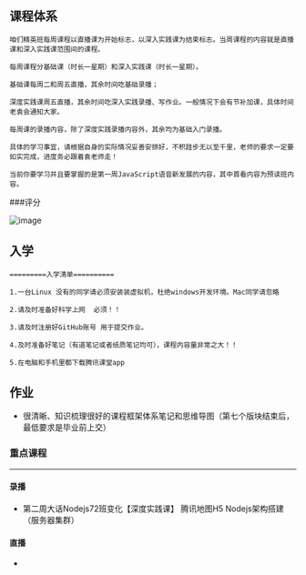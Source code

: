 ## 课程体系

````
咱们精英班每周课程以直播课为开始标志，以深入实践课为结束标志。当周课程的内容就是直播课和深入实践课范围间的课程。

每周课程分基础课（时长一星期）和深入实践课（时长一星期）。

基础课每周二和周五直播，其余时间吃基础录播；

深度实践课周五直播，其余时间吃深入实践录播、写作业。一般情况下会有节补加课，具体时间老袁会通知大家。

每周课的录播内容，除了深度实践录播内容外，其余均为基础入门录播。

具体的学习事宜，请根据自身的实际情况妥善安排好，不积跬步无以至千里，老师的要求一定要如实完成，进度务必跟着袁老师走！

当前你要学习并且要掌握的是第一周JavaScript语音新发展的内容，其中首看内容为预读班内容。
````



###评分

![image](4E1877398C50417A9BC5EF77302B1742)





## 入学

```
=========入学清单==========

1.一台Linux 没有的同学请必须安装装虚拟机，杜绝windows开发环境。Mac同学请忽略

2.请及时准备好科学上网  必须！！

3.请及时注册好GitHub账号 用于提交作业。

4.及时准备好笔记（有道笔记或者纸质笔记均可），课程内容量非常之大！！

5.在电脑和手机里都下载腾讯课堂app
```



## 作业

+ 很清晰、知识梳理很好的课程框架体系笔记和思维导图（第七个版块结束后，最低要求是毕业前上交）





### 重点课程

---

#### 录播

+ 第二周大话Nodejs72班变化【深度实践课】 腾讯地图H5 Nodejs架构搭建  （服务器集群）



#### 直播

+ 
